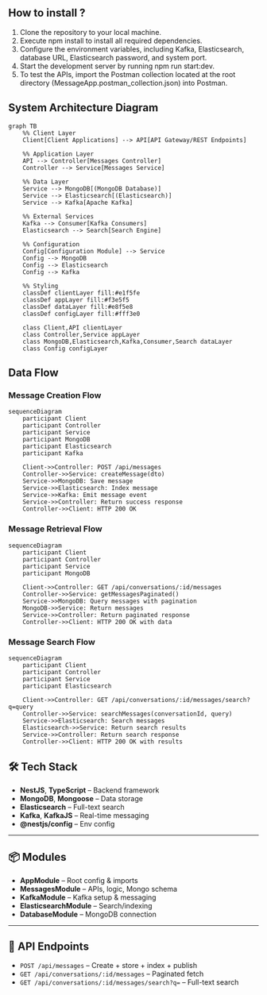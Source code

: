 
## How to install ?
1. Clone the repository to your local machine.
2. Execute npm install to install all required dependencies.
3. Configure the environment variables, including Kafka, Elasticsearch, database URL, Elasticsearch password, and system port.
4. Start the development server by running npm run start:dev.
5. To test the APIs, import the Postman collection located at the root directory (MessageApp.postman_collection.json) into Postman.

## System Architecture Diagram

```mermaid
graph TB
    %% Client Layer
    Client[Client Applications] --> API[API Gateway/REST Endpoints]
    
    %% Application Layer
    API --> Controller[Messages Controller]
    Controller --> Service[Messages Service]
    
    %% Data Layer
    Service --> MongoDB[(MongoDB Database)]
    Service --> Elasticsearch[(Elasticsearch)]
    Service --> Kafka[Apache Kafka]
    
    %% External Services
    Kafka --> Consumer[Kafka Consumers]
    Elasticsearch --> Search[Search Engine]
    
    %% Configuration
    Config[Configuration Module] --> Service
    Config --> MongoDB
    Config --> Elasticsearch
    Config --> Kafka
    
    %% Styling
    classDef clientLayer fill:#e1f5fe
    classDef appLayer fill:#f3e5f5
    classDef dataLayer fill:#e8f5e8
    classDef configLayer fill:#fff3e0
    
    class Client,API clientLayer
    class Controller,Service appLayer
    class MongoDB,Elasticsearch,Kafka,Consumer,Search dataLayer
    class Config configLayer
```



## Data Flow

### Message Creation Flow
```mermaid
sequenceDiagram
    participant Client
    participant Controller
    participant Service
    participant MongoDB
    participant Elasticsearch
    participant Kafka
    
    Client->>Controller: POST /api/messages
    Controller->>Service: createMessage(dto)
    Service->>MongoDB: Save message
    Service->>Elasticsearch: Index message
    Service->>Kafka: Emit message event
    Service->>Controller: Return success response
    Controller->>Client: HTTP 200 OK
```

### Message Retrieval Flow
```mermaid
sequenceDiagram
    participant Client
    participant Controller
    participant Service
    participant MongoDB
    
    Client->>Controller: GET /api/conversations/:id/messages
    Controller->>Service: getMessagesPaginated()
    Service->>MongoDB: Query messages with pagination
    MongoDB->>Service: Return messages
    Service->>Controller: Return paginated response
    Controller->>Client: HTTP 200 OK with data
```

### Message Search Flow
```mermaid
sequenceDiagram
    participant Client
    participant Controller
    participant Service
    participant Elasticsearch
    
    Client->>Controller: GET /api/conversations/:id/messages/search?q=query
    Controller->>Service: searchMessages(conversationId, query)
    Service->>Elasticsearch: Search messages
    Elasticsearch->>Service: Return search results
    Service->>Controller: Return search response
    Controller->>Client: HTTP 200 OK with results
```
## 🛠️ Tech Stack

- **NestJS**, **TypeScript** – Backend framework  
- **MongoDB**, **Mongoose** – Data storage  
- **Elasticsearch** – Full-text search  
- **Kafka**, **KafkaJS** – Real-time messaging  
- **@nestjs/config** – Env config

---

## 📦 Modules

- **AppModule** – Root config & imports  
- **MessagesModule** – APIs, logic, Mongo schema  
- **KafkaModule** – Kafka setup & messaging  
- **ElasticsearchModule** – Search/indexing  
- **DatabaseModule** – MongoDB connection

---

## 🔌 API Endpoints

- `POST /api/messages` – Create + store + index + publish  
- `GET /api/conversations/:id/messages` – Paginated fetch  
- `GET /api/conversations/:id/messages/search?q=` – Full-text search
